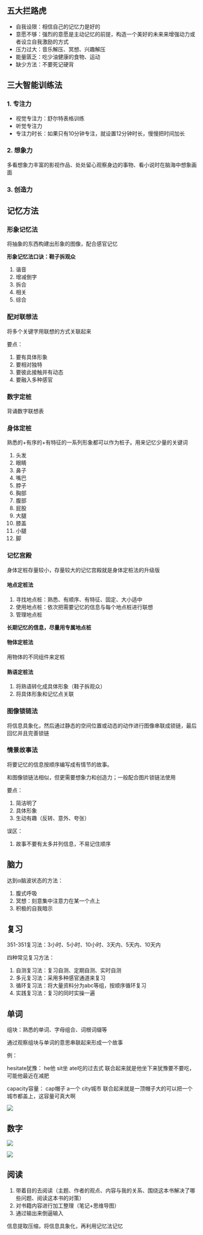 ## 五大拦路虎

- 自我设限：相信自己的记忆力是好的
- 意愿不够：强烈的意愿是主动记忆的前提，构造一个美好的未来来增强动力或者设立自我激励的方式
- 压力过大：音乐解压、冥想、兴趣解压
- 能量匮乏：吃少油健康的食物、运动
- 缺少方法：不要死记硬背

## 三大智能训练法

### 1. 专注力

- 视觉专注力：舒尔特表格训练
- 听觉专注力
- 专注力时长：如果只有10分钟专注，就设置12分钟时长，慢慢把时间加长

### 2. 想象力

多看想象力丰富的影视作品、处处留心观察身边的事物、看小说时在脑海中想象画面

### 3. 创造力

## 记忆方法

### 形象记忆法

将抽象的东西构建出形象的图像，配合感官记忆



**形象记忆法口诀：鞋子拆观众**

1. 谐音
2. 增减倒字
3. 拆合
4. 相关
5. 综合

### 配对联想法

将多个关键字用联想的方式关联起来

要点：

1. 要有具体形象
2. 要相对独特
3. 要彼此接触并有动态
4. 要融入多种感官

### 数字定桩

背诵数字联想表

### 身体定桩

熟悉的+有序的+有特征的一系列形象都可以作为桩子。用来记忆少量的关键词

1. 头发
2. 眼睛
3. 鼻子
4. 嘴巴
5. 脖子
6. 胸部
7. 腹部 
8. 屁股
9. 大腿
10. 膝盖
11. 小腿
12. 脚

### 记忆宫殿

身体定桩存量较小，存量较大的记忆宫殿就是身体定桩法的升级版

#### 地点定桩法

1. 寻找地点桩：熟悉、有顺序、有特征、固定、大小适中
2. 使用地点桩：依次把需要记忆的信息与每个地点桩进行联想
3. 管理地点桩

**长期记忆的信息，尽量用专属地点桩**

#### 物体定桩法

用物体的不同组件来定桩

#### 熟语定桩法

1. 将熟语转化成具体形象（鞋子拆观众）
2. 将具体形象和记忆点关联 

### 图像锁链法

将信息具象化，然后通过静态的空间位置或动态的动作进行图像串联成锁链，最后回忆并且完善锁链

### 情景故事法

将要记忆的信息按顺序编写成有情节的故事。

和图像锁链法相似，但更需要想象力和创造力；一般配合图片锁链法使用

要点：

1. 简洁明了
2. 具体形象
3. 生动有趣（反转、意外、夸张）

误区：

1. 故事不要有太多并列信息，不易记住顺序

## 脑力

达到α脑波状态的方法：

1. 腹式呼吸
2. 冥想：刻意集中注意力在某一个点上
3. 积极的自我暗示

## 复习

351-351复习法：3小时、5小时、10小时、3天内、5天内、10天内

四种常见复习方法：

1. 自测复习法：复习自测、定期自测、实时自测
2. 多元复习法：采用多种感官通道来复习
3. 循环复习法：将大量资料分为abc等组，按顺序循环复习
4. 实践复习法：复习的同时实操一遍

## 单词

组块：熟悉的单词、字母组合、词根词缀等

通过观察组块与单词的意思串联起来形成一个故事



例：

hesitate犹豫： he他 sit坐 ate吃的过去式   联合起来就是他坐下来犹豫要不要吃，可能他最近在减肥

capacity容量： cap帽子 a一个 city城市  联合起来就是一顶帽子大的可以把一个城市都盖上，这容量可真大啊

![](D:\Notes\memory\imgs\字母组合编码.png)

## 数字

![](D:\Notes\memory\imgs\数字编码1.jpg)

![](D:\Notes\memory\imgs\数字编码2.jpg)

## 阅读

1. 带着目的去阅读（主题、作者的观点、内容与我的关系、围绕这本书解决了哪些问题、阅读这本书的对策）
2. 对书籍内容进行加工整理（笔记+思维导图）
3. 通过输出来倒逼输入 

信息提取压缩，将信息具象化，再利用记忆法记忆

